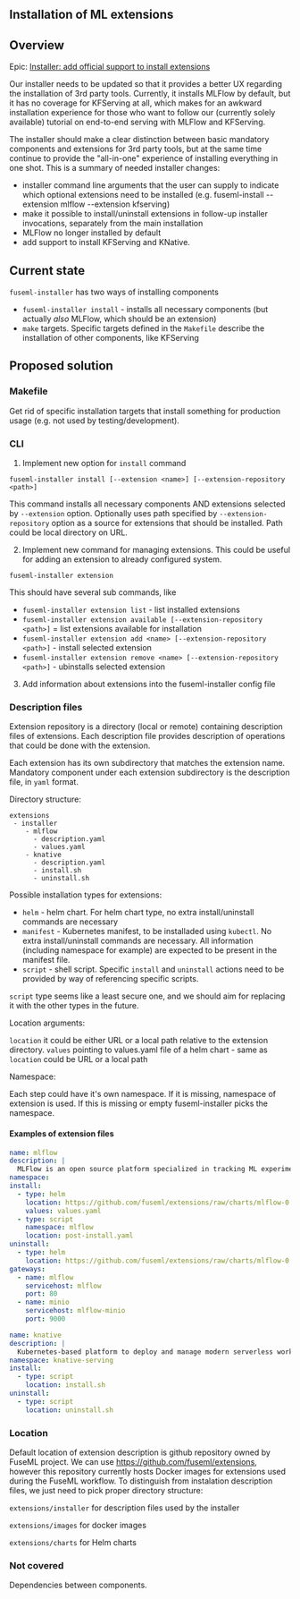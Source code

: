 ## Installation of ML extensions

## Overview

Epic: [Installer: add official support to install extensions](https://github.com/fuseml/fuseml/issues/161)

Our installer needs to be updated so that it provides a better UX regarding the installation of 3rd party tools. Currently, it installs MLFlow by default, but it has no coverage for KFServing at all, which makes for an awkward installation experience for those who want to follow our (currently solely available) tutorial on end-to-end serving with MLFlow and KFServing.

The installer should make a clear distinction between basic mandatory components and extensions for 3rd party tools, but at the same time continue to provide the "all-in-one" experience of installing everything in one shot. This is a summary of needed installer changes:

* installer command line arguments that the user can supply to indicate which optional extensions need to be installed (e.g. fuseml-install --extension mlflow --extension kfserving)
* make it possible to install/uninstall extensions in follow-up installer invocations, separately from the main installation
* MLFlow no longer installed by default
* add support to install KFServing and KNative.

## Current state

`fuseml-installer` has two ways of installing components

* `fuseml-installer install` - installs all necessary components (but actually _also_ MLFlow, which should be an extension)
* `make` targets. Specific targets defined in the `Makefile` describe the installation of other components, like KFServing

## Proposed solution

### Makefile

Get rid of specific installation targets that install something for production usage (e.g. not used by testing/development).

### CLI

1. Implement new option for `install` command

  `fuseml-installer install [--extension <name>] [--extension-repository <path>]`

  This command installs all necessary components AND extensions selected by `--extension` option. Optionally uses path specified
  by `--extension-repository` option as a source for extensions that should be installed. Path could be local directory on URL.


2. Implement new command for managing extensions. This could be useful for adding an extension to already configured system.

  `fuseml-installer extension`

  This should have several sub commands, like

  * `fuseml-installer extension list` - list installed extensions
  * `fuseml-installer extension available [--extension-repository <path>]` = list extensions available for installation
  * `fuseml-installer extension add <name> [--extension-repository <path>]` - install selected extension
  * `fuseml-installer extension remove <name> [--extension-repository <path>]` - ubinstalls selected extension

3. Add information about extensions into the fuseml-installer config file

### Description files

Extension repository is a directory (local or remote) containing description files of extensions. Each description file provides 
description of operations that could be done with the extension.

Each extension has its own subdirectory that matches the extension name. Mandatory component under each extension subdirectory is the
description file, in `yaml` format.

Directory structure:

```
extensions
 - installer
    - mlflow
      - description.yaml
      - values.yaml
    - knative
      - description.yaml
      - install.sh
      - uninstall.sh
```

Possible installation types for extensions:

* `helm` - helm chart. For helm chart type, no extra install/uninstall commands are necessary
* `manifest` - Kubernetes manifest, to be installaded using `kubectl`. No extra install/uninstall commands are necessary. All information (including namespace for example) are expected to be present in the manifest file.
* `script` - shell script. Specific `install` and `uninstall` actions need to be provided by way of referencing specific scripts.

`script` type seems like a least secure one, and we should aim for replacing it with the other types in the future.

Location arguments:

`location` it could be either URL or a local path relative to the extension directory.
`values` pointing to values.yaml file of a helm chart - same as `location` could be URL or a local path

Namespace:

Each step could have it's own namespace. If it is missing, namespace of extension is used. If this is missing or empty fuseml-installer picks the namespace.

#### Examples of extension files

```yaml
name: mlflow 
description: |
  MLFlow is an open source platform specialized in tracking ML experiments, and packaging and deploying ML models.
namespace: 
install:
  - type: helm
    location: https://github.com/fuseml/extensions/raw/charts/mlflow-0.0.1.tgz
    values: values.yaml
  - type: script
    namespace: mlflow
    location: post-install.yaml
uninstall:
  - type: helm
    location: https://github.com/fuseml/extensions/raw/charts/mlflow-0.0.1.tgz
gateways:
  - name: mlflow
    servicehost: mlflow
    port: 80
  - name: minio
    servicehost: mlflow-minio
    port: 9000
```

```yaml
name: knative 
description: |
  Kubernetes-based platform to deploy and manage modern serverless workloads.
namespace: knative-serving
install:
  - type: script
    location: install.sh
uninstall:
  - type: script
    location: uninstall.sh
```

### Location

Default location of extension description is github repository owned by FuseML project.
We can use https://github.com/fuseml/extensions, however this repository currently hosts Docker images for extensions used during the FuseML workflow.
To distinguish from instalation description files, we just need to pick proper directory structure:

`extensions/installer` for description files used by the installer

`extensions/images` for docker images

`extensions/charts` for Helm charts

### Not covered

Dependencies between components.
